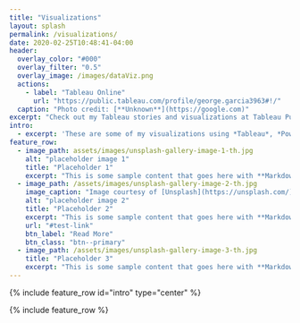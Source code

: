 ```yaml
---
title: "Visualizations"
layout: splash
permalink: /visualizations/
date: 2020-02-25T10:48:41-04:00
header:
  overlay_color: "#000"
  overlay_filter: "0.5"
  overlay_image: /images/dataViz.png
  actions:
    - label: "Tableau Online"
      url: "https://public.tableau.com/profile/george.garcia3963#!/"
  caption: "Photo credit: [**Unknown**](https://google.com)"
excerpt: "Check out my Tableau stories and visualizations at Tableau Public"
intro: 
  - excerpt: 'These are some of my visualizations using *Tableau*, *Power BI*, and packages from *R* and *Python*.'
feature_row:
  - image_path: assets/images/unsplash-gallery-image-1-th.jpg
    alt: "placeholder image 1"
    title: "Placeholder 1"
    excerpt: "This is some sample content that goes here with **Markdown** formatting."
  - image_path: /assets/images/unsplash-gallery-image-2-th.jpg
    image_caption: "Image courtesy of [Unsplash](https://unsplash.com/)"
    alt: "placeholder image 2"
    title: "Placeholder 2"
    excerpt: "This is some sample content that goes here with **Markdown** formatting."
    url: "#test-link"
    btn_label: "Read More"
    btn_class: "btn--primary"
  - image_path: /assets/images/unsplash-gallery-image-3-th.jpg
    title: "Placeholder 3"
    excerpt: "This is some sample content that goes here with **Markdown** formatting."
---
```


{% include feature_row id="intro" type="center" %}

{% include feature_row %}
